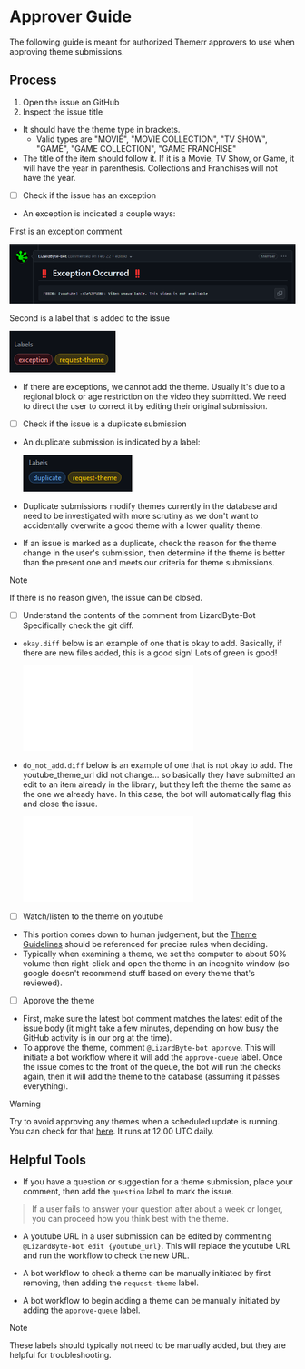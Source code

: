 # Approver Guide

The following guide is meant for authorized Themerr approvers to use when approving theme submissions.

## Process

1.  Open the issue on GitHub
2.  Inspect the issue title

  - It should have the theme type in brackets.
    - Valid types are "MOVIE", "MOVIE COLLECTION", "TV SHOW", "GAME", "GAME COLLECTION", "GAME FRANCHISE"
  - The title of the item should follow it. If it is a Movie, TV Show, or Game, it will have the year in parenthesis.
    Collections and Franchises will not have the year.

- [ ]  Check if the issue has an exception
- An exception is indicated a couple ways:

First is an exception comment

  ![exception1](../docs/images/exception1.png)

Second is a label that is added to the issue

  ![exception2](../docs/images/exception2.png)

- If there are exceptions, we cannot add the theme.
  Usually it's due to a regional block or age restriction on the video they submitted.
  We need to direct the user to correct it by editing their original submission.

- [ ]  Check if the issue is a duplicate submission
- An duplicate submission is indicated by a label:

  ![duplicate](../docs/images/duplicate.png)

- Duplicate submissions modify themes currently in the database and need to be investigated with more scrutiny as we
  don't want to accidentally overwrite a good theme with a lower quality theme.
- If an issue is marked as a duplicate, check the reason for the theme change in the user's submission, then determine
  if the theme is better than the present one and meets our criteria for theme submissions.
> [!NOTE]
> If there is no reason given, the issue can be closed.

- [ ] Understand the contents of the comment from LizardByte-Bot
Specifically check the git diff.

- `okay.diff` below is an example of one that is okay to add.
  Basically, if there are new files added, this is a good sign! Lots of green is good!

  ![okay](../docs/references/okay.diff)

- `do_not_add.diff` below is an example of one that is not okay to add.
  The youtube_theme_url did not change... so basically they have submitted an edit to an item already in the library,
  but they left the theme the same as the one we already have.
  In this case, the bot will automatically flag this and close the issue.

  ![not_okay](../docs/references/do_not_add.diff)

- [ ] Watch/listen to the theme on youtube

- This portion comes down to human judgement, but the [Theme Guidelines](../docs/Theme_Guidelines.md) should be
  referenced for precise rules when deciding.
- Typically when examining a theme, we set the computer to about 50% volume then right-click and open the theme in an
  incognito window (so google doesn't recommend stuff based on every theme that's reviewed).

- [ ] Approve the theme
- First, make sure the latest bot comment matches the latest edit of the issue body (it might take a few minutes,
  depending on how busy the GitHub activity is in our org at the time).
- To approve the theme, comment `@LizardByte-bot approve`. This will initiate a bot workflow where it will add the
  `approve-queue` label. Once the issue comes to the front of the queue, the bot will run the checks again, then it
  will add the theme to the database (assuming it passes everything).
> [!WARNING]
> Try to avoid approving any themes when a scheduled update is running.
  You can check for that [here](https://github.com/LizardByte/ThemerrDB/actions/workflows/update-pages.yml?query=event%3Aschedule).
  It runs at 12:00 UTC daily.

## Helpful Tools

- If you have a question or suggestion for a theme submission, place your comment, then add the `question` label to mark the issue.
> If a user fails to answer your question after about a week or longer, you can proceed how you think best with the theme.

- A youtube URL in a user submission can be edited by commenting `@LizardByte-bot edit {youtube_url}`.
  This will replace the youtube URL and run the workflow to check the new URL.

- A bot workflow to check a theme can be manually initiated by first removing, then adding the `request-theme` label.

- A bot workflow to begin adding a theme can be manually initiated by adding the `approve-queue` label.
> [!NOTE]
> These labels should typically not need to be manually added, but they are helpful for troubleshooting.
